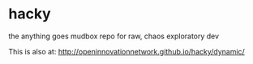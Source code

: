 # hacky
the anything goes mudbox repo for raw, chaos exploratory dev

This is also at: http://openinnovationnetwork.github.io/hacky/dynamic/
